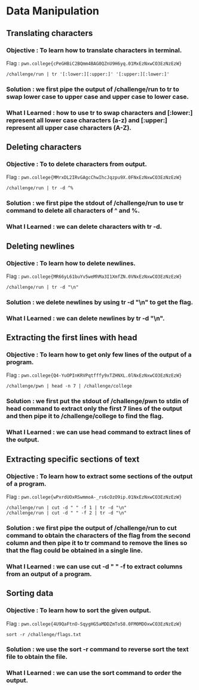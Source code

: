 # Data Manipulation


## Translating characters

### Objective : To learn how to translate characters in terminal. 

Flag : `pwn.college{cPeGHBiC2BQmm4BAG0QZnU9H6yq.01MxEzNxwCO3EzNzEzW}`

```
/challenge/run | tr '[:lower:][:upper:]' '[:upper:][:lower:]'
```
### Solution : we first pipe the output of /challenge/run to tr to swap lower case to upper case and upper case to lower case.

### What I Learned : how to use tr to swap characters and [:lower:] represent all lower case characters (a-z) and [:upper:] represent all upper case characters (A-Z).


## Deleting characters

### Objective : To to delete characters from output.

Flag : `pwn.college{MMrxDL2IRvGAgcChwIhcJqzpu9X.0FNxEzNxwCO3EzNzEzW}`

```
/challenge/run | tr -d ^%
```
### Solution : we first pipe the stdout of /challenge/run to use tr command to delete all characters of ^ and %.

### What I Learned : we can delete characters with tr -d.


## Deleting newlines

### Objective : To learn how to delete newlines.

Flag : `pwn.college{MR66yL61buYv5weMhMa3I1XmfZN.0VNxEzNxwCO3EzNzEzW}`

```
/challenge/run | tr -d "\n"
```
### Solution : we delete newlines by using tr -d "\n" to get the flag.

### What I Learned : we can delete newlines by tr -d "\n".


## Extracting the first lines with head

### Objective : To learn how to get only few lines of the output of a program.

Flag : `pwn.college{Q4-YuOPInKRVPqtfffy9xTZHNXL.0lNxEzNxwCO3EzNzEzW}`

```
/challenge/pwn | head -n 7 | /challenge/college
```
### Solution : we first put the stdout of /challenge/pwn to stdin of head command to extract only the first 7 lines of the output and then pipe it to /challenge/college to find the flag.

### What I Learned : we can use head command to extract lines of the output.


## Extracting specific sections of text

### Objective : To learn how to extract some sections of the output of a program.

Flag : `pwn.college{wPxrdUOxRSwmmoA-_rs6cOzO9ip.01NxEzNxwCO3EzNzEzW}`

```
/challenge/run | cut -d " " -f 1 | tr -d "\n"
/challenge/run | cut -d " " -f 2 | tr -d "\n"
```
### Solution : we first pipe the output of /challenge/run to cut command to obtain the characters of the flag from the second column and then pipe it to tr command to remove the lines so that the flag could be obtained in a single line.

### What I Learned : we can use cut -d " " -f to extract columns from an output of a program.


## Sorting data

### Objective : To learn how to sort the given output.

Flag : `pwn.college{4U9QaFtnO-SqygHG5aMDDZmTo58.0FM0MDOxwCO3EzNzEzW}`

```
sort -r /challenge/flags.txt
```
### Solution : we use the sort -r command to reverse sort the text file to obtain the file.

### What I Learned : we can use the sort command to order the output.